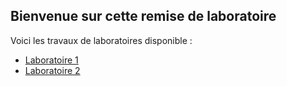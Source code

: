 ## Bienvenue sur cette remise de laboratoire

Voici les travaux de laboratoires disponible :

 - [Laboratoire 1](TP1/README.md)
 - [Laboratoire 2](TP2/README.md)
